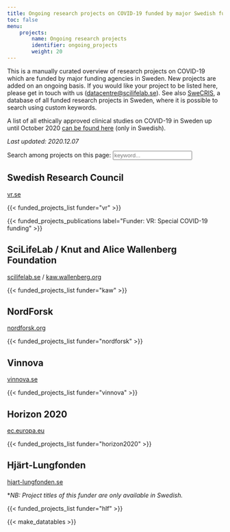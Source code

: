 ```yaml
---
title: Ongoing research projects on COVID-19 funded by major Swedish funding agencies
toc: false
menu:
    projects:
        name: Ongoing research projects
        identifier: ongoing_projects
        weight: 20
---
```

This is a manually curated overview of research projects on COVID-19 which are funded by major funding agencies in Sweden. New projects are added on an ongoing basis. If you would like your project to be listed here, please get in touch with us (datacentre@scilifelab.se). See also [SweCRIS](https://www.swecris.se/betasearch/?q=Covid&view=cards&lang=en), a database of all funded research projects in Sweden, where it is possible to search using custom keywords.

A list of all ethically approved clinical studies on COVID-19 in Sweden up until October 2020 [can be found here](https://www.kliniskastudier.se/statistik/kliniska-studier-rorande-covid-19.html) (only in Swedish).

<i>Last updated: 2020.12.07</i>

<p>
  <label for="allSearch">Search among projects on this page: </label>
  <input type="text" placeholder="keyword..." id="allSearch">
</p>

## Swedish Research Council
[vr.se](https://www.vr.se/)

{{< funded_projects_list funder="vr" >}}

{{< funded_projects_publications label="Funder: VR: Special COVID-19 funding" >}}

## SciLifeLab / Knut and Alice Wallenberg Foundation
[scilifelab.se](https://www.scilifelab.se/) / [kaw.wallenberg.org](https://kaw.wallenberg.org/en)

{{< funded_projects_list funder="kaw" >}}

## NordForsk
[nordforsk.org](https://www.nordforsk.org/)

{{< funded_projects_list funder="nordforsk" >}}

## Vinnova
[vinnova.se](https://www.vinnova.se/)

{{< funded_projects_list funder="vinnova" >}}

## Horizon 2020
[ec.europa.eu](https://ec.europa.eu/programmes/horizon2020/en)

{{< funded_projects_list funder="horizon2020" >}}

## Hjärt-Lungfonden
[hjart-lungfonden.se](https://www.hjart-lungfonden.se/)

**NB: Project titles of this funder are only available in Swedish.*

{{< funded_projects_list funder="hlf" >}}

{{< make_datatables >}}
